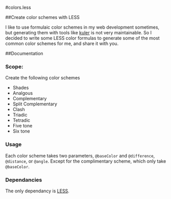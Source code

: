 #colors.less

##Create color schemes with LESS

I like to use formulaic color schemes in my web development sometimes,
but generating them with tools like [kuler][] is not very maintainable.
So I decided to write some LESS color formulas to generate some of the
most common color schemes for me, and share it with you.

##Documentation

### Scope:

Create the following color schemes

* Shades
* Analgous
* Complementary
* Split Complementary
* Clash
* Triadic
* Tetradic
* Five tone
* Six tone

### Usage

Each color scheme takes two parameters, `@baseColor` and `@difference`,
`@distance`, or `@angle`. Except for the complimentary scheme, which
only take `@baseColor`.

### Dependancies

The only dependancy is [LESS][].

  [kuler]: https://kuler.adobe.com/
  [LESS]: http://lesscss.org/
